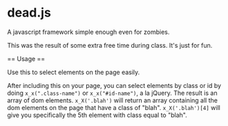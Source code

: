 dead.js
=======

A javascript framework simple enough even for zombies.

This was the result of some extra free time during class. It's just for fun.


== Usage ==

Use this to select elements on the page easily.

After including this on your page, you can select elements by class or id by
doing `x_x(".class-name")` or `x_x("#id-name")`, a la jQuery. The result is an
array of dom elements. `x_X('.blah')` will return an array containing all the
dom elements on the page that have a class of "blah". `x_X('.blah')[4]` will
give you specifically the 5th element with class equal to "blah".
